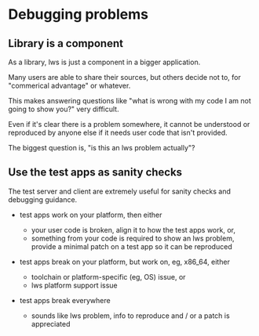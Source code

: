 Debugging problems
==================

Library is a component
----------------------

As a library, lws is just a component in a bigger application.

Many users are able to share their sources, but others decide not to, for
"commerical advantage" or whatever.

This makes answering questions like "what is wrong with my code I am not
going to show you?" very difficult.

Even if it's clear there is a problem somewhere, it cannot be understood or
reproduced by anyone else if it needs user code that isn't provided.

The biggest question is, "is this an lws problem actually"?


Use the test apps as sanity checks
----------------------------------

The test server and client are extremely useful for sanity checks and debugging
guidance.

 - test apps work on your platform, then either
   - your user code is broken, align it to how the test apps work, or,
   - something from your code is required to show an lws problem, provide a
     minimal patch on a test app so it can be reproduced
     
 - test apps break on your platform, but work on, eg, x86_64, either
   - toolchain or platform-specific (eg, OS) issue, or
   - lws platform support issue

 - test apps break everywhere
   - sounds like lws problem, info to reproduce and / or a patch is appreciated
